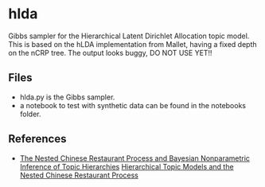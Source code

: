 # hlda
Gibbs sampler for the Hierarchical Latent Dirichlet Allocation topic model. This is based on the hLDA implementation from Mallet, having a fixed depth on the nCRP tree. The output looks buggy, DO NOT USE YET!!

Files
------

- hlda.py is the Gibbs sampler.
- a notebook to test with synthetic data can be found in the notebooks folder.

References
-----------

- [The Nested Chinese Restaurant Process and Bayesian Nonparametric Inference of Topic Hierarchies](http://cocosci.berkeley.edu/tom/papers/ncrp.pdf)
[Hierarchical Topic Models and the Nested Chinese Restaurant Process](http://www.cs.columbia.edu/~blei/papers/BleiGriffithsJordanTenenbaum2003.pdf)